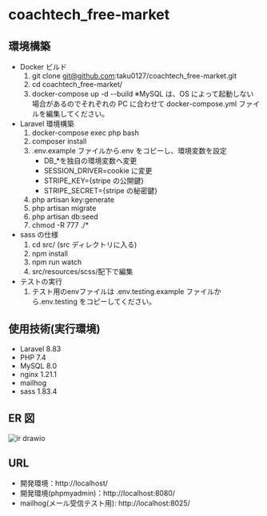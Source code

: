# coachtech_free-market

## 環境構築

- Docker ビルド
  1. git clone git@github.com:taku0127/coachtech_free-market.git
  2. cd coachtech_free-market/
  3. docker-compose up -d --build
     ※MySQL は、OS によって起動しない場合があるのでそれぞれの PC に合わせて docker-compose.yml ファイルを編集してください。
- Laravel 環境構築
  1. docker-compose exec php bash
  2. composer install
  3. .env.example ファイルから.env をコピーし、環境変数を設定
     - DB\_\*を独自の環境変数へ変更
     - SESSION_DRIVER=cookie に変更
     - STRIPE_KEY={stripe の公開鍵}
     - STRIPE_SECRET={stripe の秘密鍵}
  4. php artisan key:generate
  5. php artisan migrate
  6. php artisan db:seed
  7. chmod -R 777 ./\*
- sass の仕様
  1. cd src/ (src ディレクトリに入る)
  2. npm install
  3. npm run watch
  4. src/resources/scss/配下で編集
- テストの実行
  1. テスト用のenvファイルは .env.testing.example ファイルから.env.testing をコピーしてください。

## 使用技術(実行環境)

- Laravel 8.83
- PHP 7.4
- MySQL 8.0
- nginx 1.21.1
- mailhog
- sass 1.83.4

## ER 図

![ir drawio](https://github.com/user-attachments/assets/3f01079b-4c5c-4806-9b89-91c72ed96dbb)


## URL

- 開発環境：http://localhost/
- 開発環境(phpmyadmin)：http://localhost:8080/
- mailhog(メール受信テスト用): http://localhost:8025/

